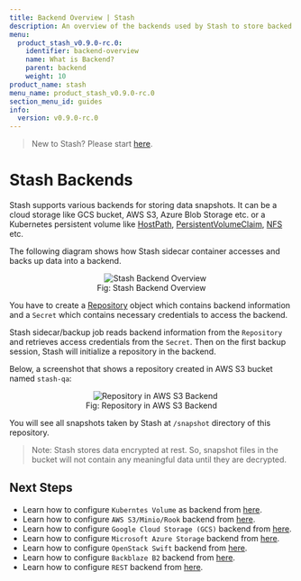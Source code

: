 ```yaml
---
title: Backend Overview | Stash
description: An overview of the backends used by Stash to store backed up data.
menu:
  product_stash_v0.9.0-rc.0:
    identifier: backend-overview
    name: What is Backend?
    parent: backend
    weight: 10
product_name: stash
menu_name: product_stash_v0.9.0-rc.0
section_menu_id: guides
info:
  version: v0.9.0-rc.0
---
```


> New to Stash? Please start [here](/products/stash/v0.9.0-rc.0/concepts/README).

# Stash Backends

Stash supports various backends for storing data snapshots. It can be a cloud storage like GCS bucket, AWS S3, Azure Blob Storage etc. or a Kubernetes persistent volume like [HostPath](https://kubernetes.io/docs/concepts/storage/volumes/#hostpath), [PersistentVolumeClaim](https://kubernetes.io/docs/concepts/storage/volumes/#persistentvolumeclaim), [NFS](https://kubernetes.io/docs/concepts/storage/volumes/#nfs) etc.

The following diagram shows how Stash sidecar container accesses and backs up data into a backend.

<figure align="center">
  <img alt="Stash Backend Overview" src="/products/stash/v0.9.0-rc.0/images/guides/latest/backends/backend_overview.svg">
  <figcaption align="center">Fig: Stash Backend Overview</figcaption>
</figure>

You have to create a [Repository](/products/stash/v0.9.0-rc.0/concepts/crds/repository) object which contains backend information and a `Secret` which contains necessary credentials to access the backend.

Stash sidecar/backup job reads backend information from the `Repository` and retrieves access credentials from the `Secret`. Then on the first backup session, Stash will initialize a repository in the backend.

Below, a screenshot that shows a repository created in AWS S3 bucket named `stash-qa`:

<figure align="center">
  <img alt="Repository in AWS S3 Backend" src="/products/stash/v0.9.0-rc.0/images/guides/latest/backends/s3_repository.png">
  <figcaption align="center">Fig: Repository in AWS S3 Backend</figcaption>
</figure>

You will see all snapshots taken by Stash at `/snapshot` directory of this repository.

> Note: Stash stores data encrypted at rest. So, snapshot files in the bucket will not contain any meaningful data until they are decrypted.

## Next Steps

- Learn how to configure `Kuberntes Volume` as backend from [here](/products/stash/v0.9.0-rc.0/guides/v1beta1/backends/local).
- Learn how to configure `AWS S3/Minio/Rook` backend from [here](/products/stash/v0.9.0-rc.0/guides/v1beta1/backends/s3).
- Learn how to configure `Google Cloud Storage (GCS)` backend from [here](/products/stash/v0.9.0-rc.0/guides/v1beta1/backends/gcs).
- Learn how to configure `Microsoft Azure Storage` backend from [here](/products/stash/v0.9.0-rc.0/guides/v1beta1/backends/azure).
- Learn how to configure `OpenStack Swift` backend from [here](/products/stash/v0.9.0-rc.0/guides/v1beta1/backends/swift).
- Learn how to configure `Backblaze B2` backend from [here](/products/stash/v0.9.0-rc.0/guides/v1beta1/backends/b2).
- Learn how to configure `REST` backend from [here](/products/stash/v0.9.0-rc.0/guides/v1beta1/backends/rest).
